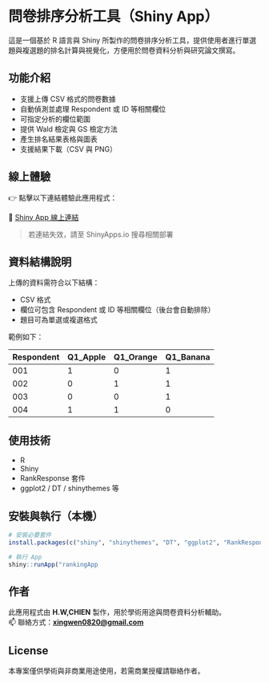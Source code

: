 # 問卷排序分析工具（Shiny App）

這是一個基於 R 語言與 Shiny 所製作的問卷排序分析工具，提供使用者進行單選題與複選題的排名計算與視覺化，方便用於問卷資料分析與研究論文撰寫。

## 功能介紹

- 支援上傳 CSV 格式的問卷數據
- 自動偵測並處理 Respondent 或 ID 等相關欄位
- 可指定分析的欄位範圍
- 提供 Wald 檢定與 GS 檢定方法
- 產生排名結果表格與圖表
- 支援結果下載（CSV 與 PNG）

## 線上體驗

👉 點擊以下連結體驗此應用程式：

🔗 [Shiny App 線上連結](https://hsingwen0820.shinyapps.io/rankingapp/)

> 若連結失效，請至 ShinyApps.io 搜尋相關部署

## 資料結構說明

上傳的資料需符合以下結構：

- CSV 格式
- 欄位可包含 Respondent 或 ID 等相關欄位（後台會自動排除）
- 題目可為單選或複選格式

範例如下：

| Respondent | Q1_Apple | Q1_Orange | Q1_Banana |
|------------|----------|-----------|-----------|
| 001        | 1        | 0         | 1         |
| 002        | 0        | 1         | 1         |
| 003        | 0        | 0         | 1         |
| 004        | 1        | 1         | 0         |

##  使用技術

- R
- Shiny
- RankResponse 套件
- ggplot2 / DT / shinythemes 等

##  安裝與執行（本機）

```r
# 安裝必要套件
install.packages(c("shiny", "shinythemes", "DT", "ggplot2", "RankResponse", "reshape2"))

# 執行 App
shiny::runApp("rankingApp
```

##  作者

此應用程式由 **H.W,CHIEN** 製作，用於學術用途與問卷資料分析輔助。  
📫 聯絡方式：**xingwen0820@gmail.com**

##  License

本專案僅供學術與非商業用途使用，若需商業授權請聯絡作者。


